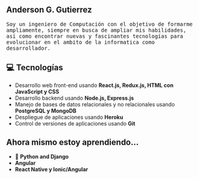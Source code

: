 <h2> Anderson G. Gutierrez</h2>

<samp>Soy un ingeniero de Computación con el objetivo de formarme ampliamente, siempre en busca de ampliar mis habilidades, así como encontrar nuevas y fascinantes tecnologías para evolucionar en el ambito de la informatica como desarrollador.</samp>

## 💻 Tecnologías

- Desarrollo web front-end usando **React.js, Redux.js, HTML con JavaScript y CSS**
- Desarrollo backend usando **Node.js, Express.js**
- Manejo de bases de datos relacionales y no relacionales usando **PostgreSQL y MongoDB**
- Despliegue de aplicaciones usando **Heroku**
- Control de versiones de aplicaciones usando **Git**

## Ahora mismo estoy aprendiendo...

- :snake: **Python and Django**
- **Angular**
- **React Native y Ionic/Angular**
